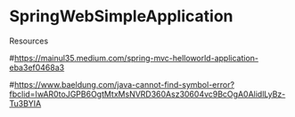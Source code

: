 # SpringWebSimpleApplication
Resources

#https://mainul35.medium.com/spring-mvc-helloworld-application-eba3ef0468a3

#https://www.baeldung.com/java-cannot-find-symbol-error?fbclid=IwAR0toJGPB6OgtMtxMsNVRD360Asz30604vc9BcOgA0AlidlLyBz-Tu3BYIA
